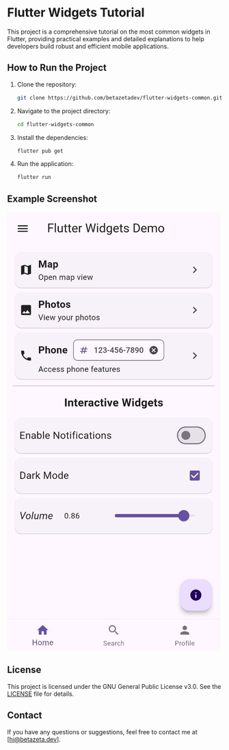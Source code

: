 # Flutter Widgets Tutorial

This project is a comprehensive tutorial on the most common widgets in Flutter, providing practical 
examples and detailed explanations to help developers build robust and efficient mobile applications.

## How to Run the Project

1. Clone the repository:
   ```bash
   git clone https://github.com/betazetadev/flutter-widgets-common.git
   ```

2. Navigate to the project directory:
   ```bash
   cd flutter-widgets-common
   ```

3. Install the dependencies:
   ```bash
   flutter pub get
   ```

4. Run the application:
   ```bash
   flutter run
   ```

## Example Screenshot

![Flutter Widgets Tutorial Screenshot](screenshot.png)

## License

This project is licensed under the GNU General Public License v3.0. See the [LICENSE](LICENSE) file for details.

## Contact

If you have any questions or suggestions, feel free to contact me at [hi@betazeta.dev].